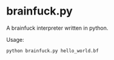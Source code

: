 # brainfuck.py
A brainfuck interpreter written in python.

Usage:
```bash
python brainfuck.py hello_world.bf
```
